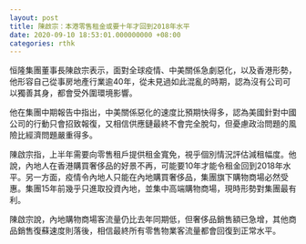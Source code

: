 ```yaml
---
layout: post
title: 陳啟宗：本港零售租金或要十年才回到2018年水平
date: 2020-09-10 18:53:01.000000000 +08:00
categories: rthk
---
```


恒隆集團董事長陳啟宗表示，面對全球疫情、中美關係急劇惡化，以及香港形勢，他形容自己從事房地產行業逾40年，從未見過如此混亂的時期，認為沒有公司可以獨善其身，都會受外圍環境影響。

他在集團中期報告中指出，中美關係惡化的速度比預期快得多，認為美國針對中國公司的行動只會招致報復，又相信供應鏈最終不會完全脫勾，但憂慮政治問題的風險比經濟問題嚴重得多。

陳啟宗指，上半年需要向零售租戶提供租金寬免，視乎個別情況評估減租幅度。他說，內地人在香港購買奢侈品的好景不再，可能要10年才能令租金回到2018年水平。另一方面，疫情令內地人只能在內地購買奢侈品，集團旗下購物商場必然受惠。集團15年前幾乎只進取投資內地，並集中高端購物商場，現時形勢對集團最有利。

陳啟宗說，內地購物商場客流量仍比去年同期低，但奢侈品銷售額已急增，其他商品銷售復蘇速度則落後，相信最終所有零售物業客流量都會回復到正常水平。
